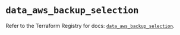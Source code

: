 # `data_aws_backup_selection`

Refer to the Terraform Registry for docs: [`data_aws_backup_selection`](https://registry.terraform.io/providers/hashicorp/aws/6.9.0/docs/data-sources/backup_selection).

